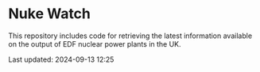 # Nuke Watch

This repository includes code for retrieving the latest information available on the output of EDF nuclear power plants in the UK.

Last updated: 2024-09-13 12:25